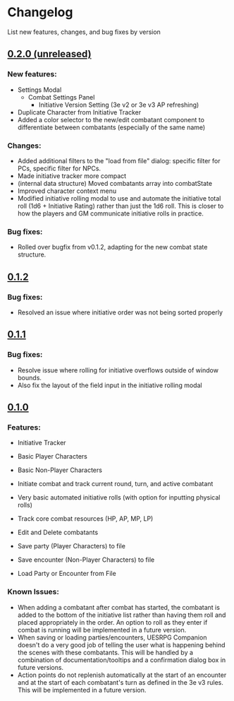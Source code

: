 # Changelog
List new features, changes, and bug fixes by version
## [0.2.0 (unreleased)](https://github.com/jamesjtb/uesrpg-companion/releases/)
### New features:
- Settings Modal
  - Combat Settings Panel
    - Initiative Version Setting (3e v2 or 3e v3 AP refreshing)
- Duplicate Character from Initiative Tracker
- Added a color selector to the new/edit combatant component to differentiate between combatants (especially of the same name)
### Changes:
- Added additional filters to the "load from file" dialog: specific filter for PCs, specific filter for NPCs.
- Made initiative tracker more compact
- (internal data structure) Moved combatants array into combatState
- Improved character context menu
- Modified initiative rolling modal to use and automate the initiative total roll (1d6 + Initiative Rating) rather than just the 1d6 roll. This is closer to how the players and GM communicate initiative rolls in practice.
### Bug fixes:
- Rolled over bugfix from v0.1.2, adapting for the new combat state structure.

## [0.1.2](https://github.com/jamesjtb/uesrpg-companion/releases/tag/v0.1.2)
### Bug fixes:
- Resolved an issue where initiative order was not being sorted properly

## [0.1.1](https://github.com/jamesjtb/uesrpg-companion/releases/tag/v0.1.1)
### Bug fixes:
- Resolve issue where rolling for initiative overflows outside of window bounds.
- Also fix the layout of the field input in the initiative rolling modal

## [0.1.0](https://github.com/jamesjtb/uesrpg-companion/releases/tag/v0.1.0)
### Features:
- Initiative Tracker
- Basic Player Characters
- Basic Non-Player Characters 

- Initiate combat and track current round, turn, and active combatant
- Very basic automated initiative rolls (with option for inputting physical rolls)
- Track core combat resources (HP, AP, MP, LP)
- Edit and Delete combatants
- Save party (Player Characters) to file
- Save encounter (Non-Player Characters) to file
- Load Party or Encounter from File

### Known Issues:
- When adding a combatant after combat has started, the combatant is added to the bottom of the initiative list rather than having them roll and placed appropriately in the order. An option to roll as they enter if combat is running will be implemented in a future version.
- When saving or loading parties/encounters, UESRPG Companion doesn't do a very good job of telling the user what is happening behind the scenes with these combatants. This will be handled by a combination of documentation/tooltips and a confirmation dialog box in future versions.
- Action points do not replenish automatically at the start of an encounter and at the start of each combatant's turn as defined in the 3e v3 rules. This will be implemented in a future version.
